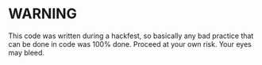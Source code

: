 # WARNING

This code was written during a hackfest, so basically any bad practice
that can be done in code was 100% done. Proceed at your own risk. 
Your eyes may bleed.
